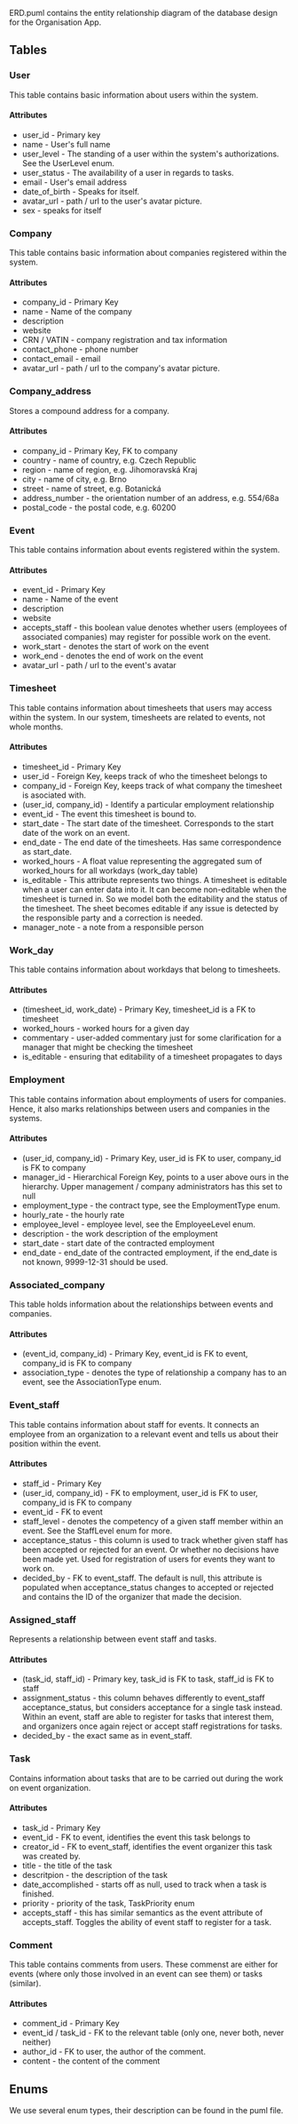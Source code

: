 ERD.puml contains the entity relationship diagram of the database design for the Organisation App.

## Tables

### User
This table contains basic information about users within the system.

#### Attributes
- user_id - Primary key
- name - User's full name
- user_level - The standing of a user within the system's authorizations. See the UserLevel enum.
- user_status - The availability of a user in regards to tasks.
- email - User's email address
- date_of_birth - Speaks for itself.
- avatar_url - path / url to the user's avatar picture.
- sex - speaks for itself

### Company
This table contains basic information about companies registered within the system.

#### Attributes
- company_id - Primary Key
- name - Name of the company
- description
- website
- CRN / VATIN - company registration and tax information
- contact_phone - phone number
- contact_email - email
- avatar_url - path / url to the company's avatar picture.

### Company_address
Stores a compound address for a company.

#### Attributes
- company_id - Primary Key, FK to company
- country - name of country, e.g. Czech Republic
- region - name of region, e.g. Jihomoravská Kraj
- city - name of city, e.g. Brno
- street - name of street, e.g. Botanická
- address_number - the orientation number of an address, e.g. 554/68a
- postal_code - the postal code, e.g. 60200

### Event
This table contains information about events registered within the system.

#### Attributes
- event_id - Primary Key
- name - Name of the event
- description
- website
- accepts_staff - this boolean value denotes whether users (employees of associated companies) may register for possible work on the event.
- work_start - denotes the start of work on the event
- work_end - denotes the end of work on the event
- avatar_url - path / url to the event's avatar

### Timesheet
This table contains information about timesheets that users may access within the system.
In our system, timesheets are related to events, not whole months.

#### Attributes
- timesheet_id - Primary Key
- user_id - Foreign Key, keeps track of who the timesheet belongs to
- company_id - Foreign Key, keeps track of what company the timesheet is asociated with.
- (user_id, company_id) - Identify a particular employment relationship
- event_id - The event this timesheet is bound to.
- start_date - The start date of the timesheet. Corresponds to the start date of the work on an event.
- end_date - The end date of the timesheets. Has same correspondence as start_date.
- worked_hours - A float value representing the aggregated sum of worked_hours for all workdays (work_day table)
- is_editable - This attribute represents two things. A timesheet is editable when a user can enter data into it. It can become non-editable when the timesheet is turned in. So we model both the editability and the status of the timesheet. The sheet becomes editable if any issue is detected by the responsible party and a correction is needed.
- manager_note - a note from a responsible person
  
### Work_day
This table contains information about workdays that belong to timesheets.

#### Attributes
- (timesheet_id, work_date) - Primary Key, timesheet_id is a FK to timesheet
- worked_hours - worked hours for a given day
- commentary - user-added commentary just for some clarification for a manager that might be checking the timesheet
- is_editable - ensuring that editability of a timesheet propagates to days

### Employment
This table contains information about employments of users for companies. Hence, it also marks relationships between users and 
companies in the systems.

#### Attributes
- (user_id, company_id) - Primary Key, user_id is FK to user, company_id is FK to company
- manager_id - Hierarchical Foreign Key, points to a user above ours in the hierarchy. Upper management / company administrators has this set to null
- employment_type - the contract type, see the EmploymentType enum.
- hourly_rate - the hourly rate
- employee_level - employee level, see the EmployeeLevel enum.
- description - the work description of the employment
- start_date - start date of the contracted employment
- end_date - end_date of the contracted employment, if the end_date is not known, 9999-12-31 should be used.

### Associated_company
This table holds information about the relationships between events and companies.

#### Attributes
- (event_id, company_id) - Primary Key, event_id is FK to event, company_id is FK to company
- association_type - denotes the type of relationship a company has to an event, see the AssociationType enum.
  
### Event_staff
This table contains information about staff for events. It connects an employee from an organization to a relevant event and tells us about their position within the event.

#### Attributes
- staff_id - Primary Key
- (user_id, company_id) - FK to employment, user_id is FK to user, company_id is FK to company
- event_id - FK to event
- staff_level - denotes the competency of a given staff member within an event. See the StaffLevel enum for more.
- acceptance_status - this column is used to track whether given staff has been accepted or rejected for an event. Or whether no decisions have been made yet. Used for registration of users for events they want to work on.
- decided_by - FK to event_staff. The default is null, this attribute is populated when acceptance_status changes to accepted or rejected and contains the ID of the organizer that made the decision.

### Assigned_staff
Represents a relationship between event staff and tasks.

#### Attributes
- (task_id, staff_id) - Primary key, task_id is FK to task, staff_id is FK to staff
- assignment_status - this column behaves differently to event_staff acceptance_status, but considers acceptance for a single task instead. Within an event, staff are able to register for tasks that interest them, and organizers once again reject or accept staff registrations for tasks.
- decided_by - the exact same as in event_staff.

### Task
Contains information about tasks that are to be carried out during the work on event organization.

#### Attributes
- task_id - Primary Key
- event_id - FK to event, identifies the event this task belongs to
- creator_id - FK to event_staff, identifies the event organizer this task was created by.
- title - the title of the task
- descritpion - the description of the task
- date_accomplished - starts off as null, used to track when a task is finished.
- priority - priority of the task, TaskPriority enum
- accepts_staff - this has similar semantics as the event attribute of accepts_staff. Toggles the ability of event staff to register for a task.

### Comment
This table contains comments from users. These commenst are either for events (where only those involved in an event can see them) or tasks (similar).

#### Attributes
- comment_id - Primary Key
- event_id / task_id - FK to the relevant table (only one, never both, never neither)
- author_id - FK to user, the author of the comment.
- content - the content of the comment


## Enums
We use several enum types, their description can be found in the puml file.